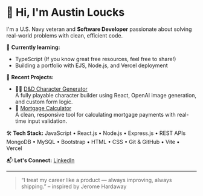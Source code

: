 # 👋 Hi, I'm Austin Loucks

I'm a U.S. Navy veteran and **Software Developer** passionate about solving real-world problems with clean, efficient code.

🌱 **Currently learning:**
- TypeScript (If you know great free resources, feel free to share!)
- Building a portfolio with EJS, Node.js, and Vercel deployment

🚀 **Recent Projects:**
- 🧙‍♂️ [D&D Character Generator](https://react-100-hackathon.vercel.app/)  
  A fully playable character builder using React, OpenAI image generation, and custom form logic.
- 🏡 [Mortgage Calculator](https://mortgage-calculator-seven-inky.vercel.app/)  
  A clean, responsive tool for calculating mortgage payments with real-time input validation.

🛠️ **Tech Stack:**
JavaScript • React.js • Node.js • Express.js • REST APIs  
MongoDB • MySQL • Bootstrap • HTML • CSS • Git & GitHub • Vite • Vercel

📬 **Let's Connect:**
[LinkedIn](https://www.linkedin.com/in/austin-loucks)

---

> “I treat my career like a product — always improving, always shipping.” – inspired by Jerome Hardaway

